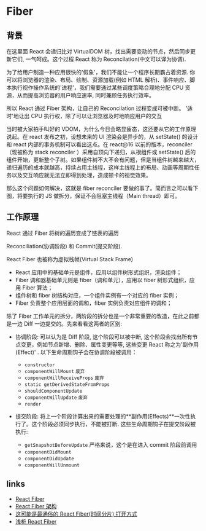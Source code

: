 # Fiber

## 背景

在这里面 React 会递归比对 VirtualDOM 树，找出需要变动的节点，然后同步更新它们, 一气呵成。这个过程 React 称为 Reconcilation(中文可以译为协调).

为了给用户制造一种应用很快的'假象'，我们不能让一个程序长期霸占着资源. 你可以将浏览器的渲染、布局、绘制、资源加载(例如 HTML 解析)、事件响应、脚本执行视作操作系统的'进程'，我们需要通过某些调度策略合理地分配 CPU 资源，从而提高浏览器的用户响应速率, 同时兼顾任务执行效率。

所以 React 通过 Fiber 架构，让自己的 Reconcilation 过程变成可被中断。 '适时'地让出 CPU 执行权，除了可以让浏览器及时地响应用户的交互

当时被大家拍手叫好的 VDOM，为什么今日会略显疲态，这还要从它的工作原理说起。在 react 发布之初，设想未来的 UI 渲染会是异步的，从 setState() 的设计和 react 内部的事务机制可以看出这点。在 react@16 以前的版本，reconciler（现被称为 stack reconciler ）采用自顶向下递归，从根组件或 setState() 后的组件开始，更新整个子树。如果组件树不大不会有问题，但是当组件树越来越大，递归遍历的成本就越高，持续占用主线程，这样主线程上的布局、动画等周期性任务以及交互响应就无法立即得到处理，造成顿卡的视觉效果。

那么这个问题如何解决，这就是 fiber reconciler 要做的事了。简而言之可以看下图，将要执行的 JS 做拆分，保证不会阻塞主线程（Main thread）即可。

## 工作原理

React 通过 Fiber 将树的遍历变成了链表的遍历

Reconciliation(协调阶段) 和 Commit(提交阶段).

React Fiber 也被称为虚拟栈帧(Virtual Stack Frame)

- React 应用中的基础单元是组件，应用以组件树形式组织，渲染组件；
- Fiber 调和器基础单元则是 fiber（调和单元），应用以 fiber 树形式组织，应用 Fiber 算法；
- 组件树和 fiber 树结构对应，一个组件实例有一个对应的 fiber 实例；
- Fiber 负责整个应用层面的调和，fiber 实例负责对应组件的调和；

除了 Fiber 工作单元的拆分，两阶段的拆分也是一个非常重要的改造，在此之前都是一边 Diff 一边提交的。先来看看这两者的区别:

- 协调阶段: 可以认为是 Diff 阶段, 这个阶段可以被中断, 这个阶段会找出所有节点变更，例如节点新增、删除、属性变更等等, 这些变更 React 称之为'副作用(Effect)' . 以下生命周期钩子会在协调阶段被调用：

  - `constructor`
  - `componentWillMount` `废弃`
  - `componentWillReceiveProps` `废弃`
  - `static getDerivedStateFromProps`
  - `shouldComponentUpdate`
  - `componentWillUpdate` `废弃`
  - `render`

- 提交阶段: 将上一个阶段计算出来的需要处理的**副作用(Effects)**一次性执行了。这个阶段必须同步执行，不能被打断. 这些生命周期钩子在提交阶段被执行:

  - `getSnapshotBeforeUpdate` 严格来说，这个是在进入 commit 阶段前调用
  - `componentDidMount`
  - `componentDidUpdate`
  - `componentWillUnmount`

## links

- [React Fiber](https://juejin.im/post/5ab7b3a2f265da2378403e57)
- [React Fiber 架构](https://zhuanlan.zhihu.com/p/37095662)
- [这可能是最通俗的 React Fiber(时间分片) 打开方式](https://juejin.im/post/5dadc6045188255a270a0f85)
- [浅析 React Fiber](https://juejin.im/post/5be969656fb9a049ad76931f)
